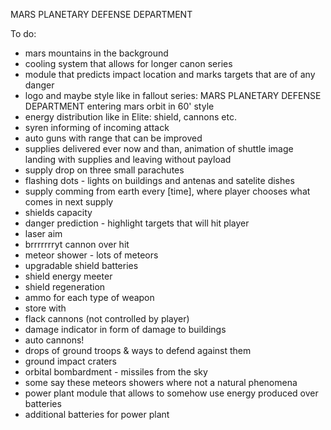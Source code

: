 MARS PLANETARY DEFENSE DEPARTMENT

To do:

- mars mountains in the background
- cooling system that allows for longer canon series
- module that predicts impact location and marks targets that are of any danger
- logo and maybe style like in fallout series: MARS PLANETARY DEFENSE DEPARTMENT entering mars orbit in 60' style
- energy distribution like in Elite: shield, cannons etc.
- syren informing of incoming attack
- auto guns with range that can be improved
- supplies delivered ever now and than, animation of shuttle image landing with supplies
  and leaving without payload
- supply drop on three small parachutes
- flashing dots - lights on buildings and antenas and satelite dishes
- supply comming from earth every [time], where player chooses what comes in next supply
- shields capacity
- danger prediction - highlight targets that will hit player
- laser aim
- brrrrrrryt cannon over hit
- meteor shower - lots of meteors
- upgradable shield batteries
- shield energy meeter
- shield regeneration
- ammo for each type of weapon
- store with
- flack cannons (not controlled by player)
- damage indicator in form of damage to buildings
- auto cannons!
- drops of ground troops & ways to defend against them
- ground impact craters
- orbital bombardment - missiles from the sky
- some say these meteors showers where not a natural phenomena
- power plant module that allows to somehow use energy produced over batteries
- additional batteries for power plant
